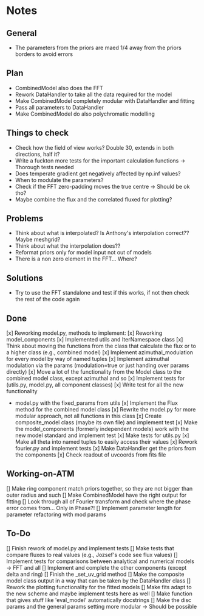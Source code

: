 # Notes
## General
- The parameters from the priors are maed 1/4 away from the priors borders to avoid errors
## Plan
- CombinedModel also does the FFT
- Rework DataHandler to take all the data required for the model
- Make CombinedModel completely modular with DataHandler and fitting
- Pass all parameters to DataHandler
- Make CombinedModel do also polychromatic modelling
## Things to check
* Check how the field of view works? Double 30, extends in both directions, half it?
* Write a fuckton more tests for the important calculation functions -> Thorough tests needed
* Does temperate gradient get negatively affected by np.inf values?
* When to modulate the parameters?
* Check if the FFT zero-padding moves the true centre -> Should be ok tho?
* Maybe combine the flux and the correlated fluxed for plotting?
## Problems
* Think about what is interpolated? Is Anthony's interpolation correct?? Maybe meshgrid?
* Think about what the interpolation does??
* Reformat priors only for model input not out of models
* There is a non zero element in the FFT... Where?
## Solutions
- Try to use the FFT standalone and test if this works, if not then check the rest of the code again
## Done
[x] Reworking model.py, methods to implement:
[x] Reworking model_components
[x] Implemented utils and IterNamespace class
[x] Think about moving the functions from the class that calculate the flux or to a higher class (e.g., combined model)
[x] Implement azimuthal_modulation for every model by way of named tuples
[x] Implement azimuthal modulation via the params (modulation=true or just handing over params directly)
[x] Move a lot of the functionality from the Model class to the combined model class, except azimuthal and so
[x] Implement tests for (utils.py, model.py, all component classes)
[x] Write test for all the new functionality
- model.py with the fixed_params from utils
[x] Implement the Flux method for the combined model class
[x] Rewrite the model.py for more modular approach, not all functions in this class
[x] Create composite_model class (maybe its own file) and implement test
[x] Make the model_components (formerly independent models) work with the new model standard and implement test
[x] Make tests for utils.py
[x] Make all theta into named tuples to easily access their values
[x] Rework fourier.py and implement tests
[x] Make DataHandler get the priors from the components
[x] Check readout of uvcoords from fits file
## Working-on-ATM
[] Make ring component match priors together, so they are not bigger than outer radius and such
[] Make CombinedModel have the right output for fitting
[] Look through all of Fourier transform and check where the phase error comes from... Only in Phase?!
[] Implement parameter length for parameter refactoring with mod params
## To-Do
[] Finish rework of model.py and implement tests
[] Make tests that compare fluxes to real values (e.g., Jozsef's code see flux values)
[] Implement tests for comparisons between analytical and numerical models -> FFT and all
[] Implement and complete the other components (except delta and ring)
[] Finish the _set_uv_grid method
[] Make the composite model class output in a way that can be taken by the DataHandler class
[] Rework the plotting functionality for the fitted models
[] Make fits adapt to the new scheme and maybe implement tests here as well
[] Make function that gives stuff like 'eval_model' automatically docstrings
[] Make the disc params and the general params setting more modular -> Should be possible
